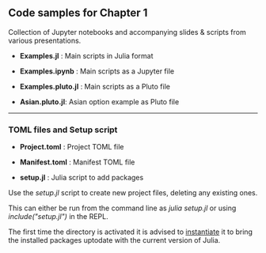 ## Code samples for Chapter 1

Collection of Jupyter notebooks and accompanying slides & scripts from various presentations.

- **Examples.jl** : Main scripts in Julia format

- **Examples.ipynb** : Main scripts as a Jupyter file

- **Examples.pluto.jl** : Main scripts as a Pluto file

- **Asian.pluto.jl**: Asian option example as Pluto file

---

### TOML files and Setup script

- **Project.toml** : Project TOML file

- **Manifest.toml** : Manifest TOML file

- **setup.jl** : Julia script to add packages

Use the *setup.jl* script to create new project files, deleting any existing ones.

This can either be run from the command line as *julia setup.jl* or using *include("setup.jl")* in the REPL.

The first time the directory is activated it is advised to <u>instantiate</u> it to bring the installed packages uptodate with the current version of Julia.
